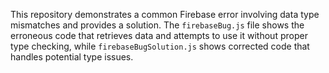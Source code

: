 This repository demonstrates a common Firebase error involving data type mismatches and provides a solution.  The `firebaseBug.js` file shows the erroneous code that retrieves data and attempts to use it without proper type checking, while `firebaseBugSolution.js` shows corrected code that handles potential type issues.
